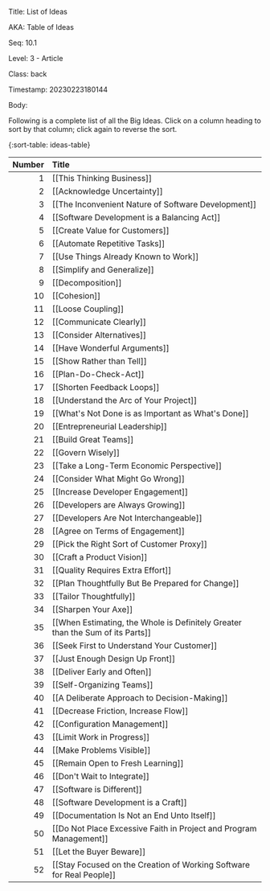 Title:  List of Ideas

AKA:    Table of Ideas

Seq:    10.1

Level:  3 - Article

Class:  back

Timestamp: 20230223180144

Body:

Following is a complete list of all the Big Ideas. Click on a column heading to sort by that column; click again to reverse the sort. 

{:sort-table: ideas-table}

| Number | Title |
| -----: | :---- |
| 1 | [[This Thinking Business]] |
| 2 | [[Acknowledge Uncertainty]] |
| 3 | [[The Inconvenient Nature of Software Development]] |
| 4 | [[Software Development is a Balancing Act]] |
| 5 | [[Create Value for Customers]] |
| 6 | [[Automate Repetitive Tasks]] |
| 7 | [[Use Things Already Known to Work]] |
| 8 | [[Simplify and Generalize]] |
| 9 | [[Decomposition]] |
| 10 | [[Cohesion]] |
| 11 | [[Loose Coupling]] |
| 12 | [[Communicate Clearly]] |
| 13 | [[Consider Alternatives]] |
| 14 | [[Have Wonderful Arguments]] |
| 15 | [[Show Rather than Tell]] |
| 16 | [[Plan-Do-Check-Act]] |
| 17 | [[Shorten Feedback Loops]] |
| 18 | [[Understand the Arc of Your Project]] |
| 19 | [[What's Not Done is as Important as What's Done]] |
| 20 | [[Entrepreneurial Leadership]] |
| 21 | [[Build Great Teams]] |
| 22 | [[Govern Wisely]] |
| 23 | [[Take a Long-Term Economic Perspective]] |
| 24 | [[Consider What Might Go Wrong]] |
| 25 | [[Increase Developer Engagement]] |
| 26 | [[Developers are Always Growing]] |
| 27 | [[Developers Are Not Interchangeable]] |
| 28 | [[Agree on Terms of Engagement]] |
| 29 | [[Pick the Right Sort of Customer Proxy]] |
| 30 | [[Craft a Product Vision]] |
| 31 | [[Quality Requires Extra Effort]] |
| 32 | [[Plan Thoughtfully But Be Prepared for Change]] |
| 33 | [[Tailor Thoughtfully]] |
| 34 | [[Sharpen Your Axe]] |
| 35 | [[When Estimating, the Whole is Definitely Greater than the Sum of its Parts]] |
| 36 | [[Seek First to Understand Your Customer]] |
| 37 | [[Just Enough Design Up Front]] |
| 38 | [[Deliver Early and Often]] |
| 39 | [[Self-Organizing Teams]] |
| 40 | [[A Deliberate Approach to Decision-Making]] |
| 41 | [[Decrease Friction, Increase Flow]] |
| 42 | [[Configuration Management]] |
| 43 | [[Limit Work in Progress]] |
| 44 | [[Make Problems Visible]] |
| 45 | [[Remain Open to Fresh Learning]] |
| 46 | [[Don't Wait to Integrate]] |
| 47 | [[Software is Different]] |
| 48 | [[Software Development is a Craft]] |
| 49 | [[Documentation Is Not an End Unto Itself]] |
| 50 | [[Do Not Place Excessive Faith in Project and Program Management]] |
| 51 | [[Let the Buyer Beware]] |
| 52 | [[Stay Focused on the Creation of Working Software for Real People]] |
